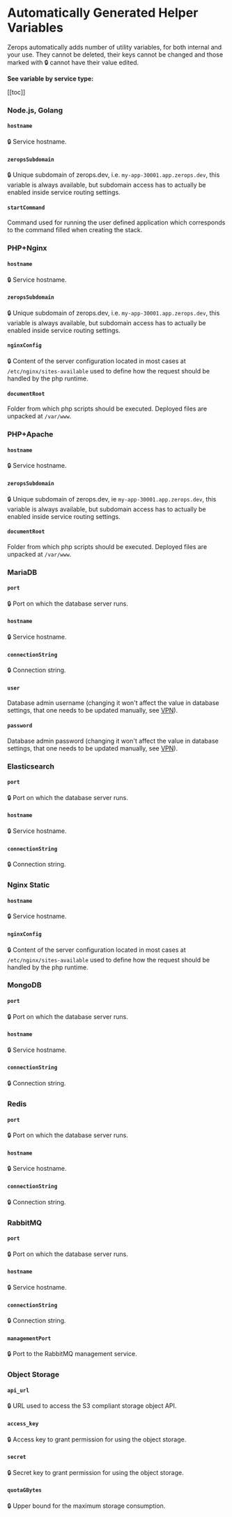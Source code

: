 # Automatically Generated Helper Variables


Zerops automatically adds number of utility variables, for both internal and your
use. They cannot be deleted, their keys cannot be changed and those marked with 🔒 cannot have their value edited.


**See variable by service type:**

[[toc]]

### Node.js, Golang

#### `hostname`
🔒 Service hostname.

#### `zeropsSubdomain`
🔒 Unique subdomain of zerops.dev, i.e. `my-app-30001.app.zerops.dev`, this variable is always available, but subdomain access has to actually be enabled inside service routing settings.

#### `startCommand`
Command used for running the user defined application which corresponds to the command filled when creating the stack.

###  PHP+Nginx

#### `hostname`
🔒 Service hostname.

#### `zeropsSubdomain`
🔒 Unique subdomain of zerops.dev, i.e. `my-app-30001.app.zerops.dev`, this variable is always available, but subdomain access has to actually be enabled inside service routing settings.

#### `nginxConfig`
🔒 Content of the server configuration located in most cases at `/etc/nginx/sites-available` used to define how the request should be handled by the php runtime.

#### `documentRoot`
Folder from which php scripts should be executed. Deployed files are unpacked at `/var/www`.


###  PHP+Apache

#### `hostname`
🔒 Service hostname.

#### `zeropsSubdomain`
🔒 Unique subdomain of zerops.dev, ie `my-app-30001.app.zerops.dev`, this variable is always available, but subdomain access has to actually be enabled inside service routing settings.

#### `documentRoot`
Folder from which php scripts should be executed. Deployed files are unpacked at `/var/www`.


### MariaDB

#### `port`
🔒 Port on which the database server runs.

#### `hostname`
🔒 Service hostname.

#### `connectionString`
🔒 Connection string.

#### `user`
Database admin username (changing it won't affect the value in database settings, that one needs to be updated manually, see [VPN](/documentation/cli/vpn.html)).

#### `password`
Database admin password (changing it won't affect the value in database settings, that one needs to be updated manually, see [VPN](/documentation/cli/vpn.html)).


### Elasticsearch

#### `port`
🔒 Port on which the database server runs.

#### `hostname`
🔒 Service hostname.

#### `connectionString`
🔒 Connection string.


### Nginx Static

#### `hostname`
🔒 Service hostname.

#### `nginxConfig`
🔒 Content of the server configuration located in most cases at `/etc/nginx/sites-available` used to define how the request should be handled by the php runtime.


### MongoDB

#### `port`
🔒 Port on which the database server runs.

#### `hostname`
🔒 Service hostname.

#### `connectionString`
🔒 Connection string.


### Redis

#### `port`
🔒 Port on which the database server runs.

#### `hostname`
🔒 Service hostname.

#### `connectionString`
🔒 Connection string.


### RabbitMQ

#### `port`
🔒 Port on which the database server runs.

#### `hostname`
🔒 Service hostname.

#### `connectionString`
🔒 Connection string.

#### `managementPort`
🔒 Port to the RabbitMQ management service.


### Object Storage

#### `api_url`
🔒 URL used to access the S3 compliant storage object API.


#### `access_key`
🔒 Access key to grant permission for using the object storage.

#### `secret`
🔒 Secret key to grant permission for using the object storage.

#### `quotaGBytes`
🔒 Upper bound for the maximum storage consumption.
